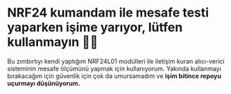 # NRF24 kumandam ile mesafe testi yaparken işime yarıyor, lütfen kullanmayın 🥰🥰
Bu zımbırtıyı kendi yaptığım NRF24L01 modülleri ile iletişim kuran alıcı-verici sisteminin mesafe ölçümünü yapmak için kullanıyorum. Yakında kullanmayı bırakacağım için güvenlik için çok da umursamadım ve **işim 
bitince repoyu uçurmayı düşünüyorum.**
